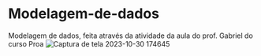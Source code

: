 # Modelagem-de-dados
Modelagem de dados, feita através da atividade da aula do prof. Gabriel do curso Proa 
![Captura de tela 2023-10-30 174645](https://github.com/Silvaadryan/Modelagem-de-dados/assets/125135703/97e814bc-6e82-47ce-856a-36ce88ba3795)
